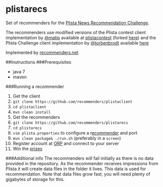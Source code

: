 plistarecs
==========

Set of recommenders for the [Plista News Recommendation Challenge](https://sites.google.com/site/newsrec2013/challenge).

The recommenders use modified versions of the Plista contest client implementation by [@matip](http://twitter.com/matip) available at
[plistacontest](https://github.com/matip/plistacontest) (forked [here](https://github.com/recommenders/plistacontest)) and the Plista Challenge client implementation by [@torbenbrodt](https://twitter.com/torbenbrodt) available [here](https://github.com/plista/orp-sdk-java)

Implemented by [recommenders.net](http://www.recommenders.net)

##Instructions
###Prerequisites
* java 7
* maven

###Running a recommender
1. Get the client
  1. ```git clone https://github.com/recommenders/plistaclient```
  2. ```cd plistaclient```
  3. ```mvn clean install```
2. Get the recommenders
  1. ```git clone https://github.com/recommenders/plistarecs```
  2. ```cd plistarecs```
  3. ```vim plista.properties``` to configure a r[ecommender](https://github.com/recommenders/plistarecs/tree/master/src/main/java/net/recommenders/plista/rec) and port
  4. ```mvn clean package& ./run.sh``` (preferably in a ```screen```)
3. Register account at [ORP](http://orp.plista.com) and connect to your server
4. Win the [prizes](https://sites.google.com/site/newsrec2013/challenge#TOC-Prizes)

###Additional info
The recommenders will fail initially as there is no data provided in the repository. As the recommender receives impressions from Plista it will create data files in the folder it lives. This data is used for recommendation.
Note that data files grow fast, you will need plenty of gigabytes of storage for this.

